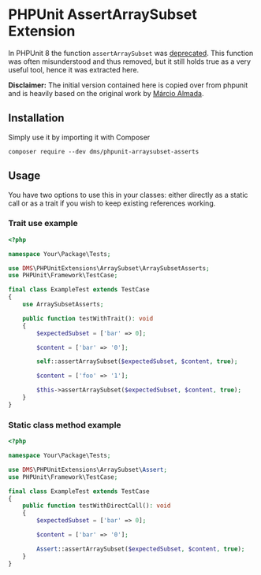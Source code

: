 # PHPUnit AssertArraySubset Extension

In PHPUnit 8 the function `assertArraySubset` was [deprecated](https://github.com/sebastianbergmann/phpunit/issues/3494). This function was often misunderstood and thus removed, but it still holds true as a very useful tool, hence it was extracted here.

**Disclaimer:**
The initial version contained here is copied over from phpunit and is heavily based on the original work by [Márcio Almada](https://github.com/marcioAlmada).

## Installation

Simply use it by importing it with Composer

```
composer require --dev dms/phpunit-arraysubset-asserts
```

## Usage

You have two options to use this in your classes: either directly as a static call or as a trait if you wish to keep existing references working.

### Trait use example

```php
<?php

namespace Your\Package\Tests;

use DMS\PHPUnitExtensions\ArraySubset\ArraySubsetAsserts;
use PHPUnit\Framework\TestCase;

final class ExampleTest extends TestCase
{
    use ArraySubsetAsserts;

    public function testWithTrait(): void
    {
        $expectedSubset = ['bar' => 0];

        $content = ['bar' => '0'];

        self::assertArraySubset($expectedSubset, $content, true);

        $content = ['foo' => '1'];

        $this->assertArraySubset($expectedSubset, $content, true);
    }
}
```

### Static class method example

```php
<?php

namespace Your\Package\Tests;

use DMS\PHPUnitExtensions\ArraySubset\Assert;
use PHPUnit\Framework\TestCase;

final class ExampleTest extends TestCase
{
    public function testWithDirectCall(): void
    {
        $expectedSubset = ['bar' => 0];

        $content = ['bar' => '0'];

        Assert::assertArraySubset($expectedSubset, $content, true);
    }
}
```
